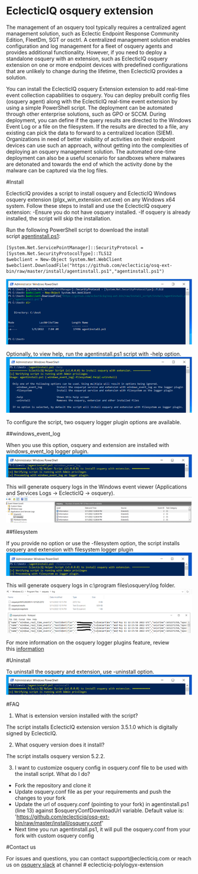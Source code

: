 ﻿# EclecticIQ osquery extension

The management of an osquery tool typically requires a centralized agent management solution, such as Eclectic Endpoint Response Community Edition,
FleetDm, SGT or osctrl. A centralized management solution enables configuration and log management for a fleet of osquery agents and provides additional functionality. 
However, if you need to deploy a standalone osquery with an extension, such as EclecticIQ osquery extension on one or more endpoint devices with 
predefined configurations that are unlikely to change during the lifetime, then EclecticIQ provides a solution. 

You can install the EclecticIQ osquery Extension extension to add real-time event collection capabilities to osquery. 
You can deploy prebuilt config files (osquery agent) along with the EclecticIQ real-time event extension by using a simple PowerShell script. 
The deployment can be automated through other enterprise solutions, such as GPO or SCCM. During deployment, you can define if the query results are directed
to the Windows Event Log or a file on the filesystem. If the results are directed to a file, any existing can pick the data to forward to a centralized location (SIEM). 
Organizations in need of better visibility of activities on their endpoint devices can use such an approach, without getting into the complexities of deploying
an osquery management solution. The automated one-time deployment can also be a useful scenario for sandboxes where malwares are detonated and 
towards the end of which the activity done by the malware can be captured via the log files.

#Install

EclecticIQ provides a script to install osquery and EclecticIQ Windows osquery extension (plgx_win_extension.ext.exe) on any Windows x64 system. 
Follow these steps to install and use the EclecticIQ osquery extension:
-Ensure you do not have osquery installed. 
-If osquery is already installed, the script will skip the installation. 

Run the following PowerShell script to download the install script [agentinstall.ps1](https://github.com/eclecticiq/osq-ext-bin/raw/master/install/agentinstall.ps1):
~~~~~~~~~~~~~~~~~~~~~~~~~~~~~~~~~~~~~~~~~~~~~~~~~~~~~~~~~~~~~~~~~~~~~~~~~~~~~~~~
[System.Net.ServicePointManager]::SecurityProtocol = [System.Net.SecurityProtocolType]::TLS12
$webclient = New-Object System.Net.WebClient
$webclient.DownloadFile("https://github.com/eclecticiq/osq-ext-bin/raw/master/install/agentinstall.ps1","agentinstall.ps1")
~~~~~~~~~~~~~~~~~~~~~~~~~~~~~~~~~~~~~~~~~~~~~~~~~~~~~~~~~~~~~~~~~~~~~~~~~~~~~~~~
![Script_download](Images/script_download.png)

Optionally, to view help, run the agentinstall.ps1 script with -help option.   
![Script_help](Images/script_help.PNG)

To configure the script, two osquery logger plugin options are available.

##windows_event_log

When you use this option, osquery and extension are installed with windows_event_log logger plugin.
![evtlog_logger_selected](Images/evtlog_logger_selected.PNG)

This will generate osquery logs in the Windows event viewer (Applications and Services Logs -> EclecticIQ -> osquery).
![evtlog_logger_view](Images/evtlog_logger_view.png)

##filesystem 

If you provide no option or use the -filesystem option, the script installs osquery and extension with filesystem logger plugin
![fs_logger_selected](Images/fs_logger_selected.PNG)

This will generate osquery logs in c:\program files\osquery\log folder.
![fs_logger_view](Images/fs_logger_view.png)

For more information on the osquery logger plugins feature, review this [information](https://osquery.readthedocs.io/en/stable/deployment/logging/)

#Uninstall 

To uninstall the osquery and extension, use -uninstall option.
![uninstall](Images/uninstall.PNG)

#FAQ

1.  What is extension version installed with the script?

The script installs EclecticIQ extension version 3.5.1.0 which is digitally signed by EclecticIQ.

2.  What osquery version does it install?

The script installs osquery version 5.2.2.

3. I want to customize osquery config in osquery.conf file to be used with the install script. What do I do?

- Fork the repository and clone it
- Update osquery.conf file as per your requirements and push the changes to your fork
- Update the url of osquery.conf (pointing to your fork) in agentinstall.ps1 (line 13) against $osqueryConfDownloadUrl variable. Default value is: 'https://github.com/eclecticiq/osq-ext-bin/raw/master/install/osquery.conf' 
- Next time you run agentinstall.ps1, it will pull the osquery.conf from your fork with custom osquery config

#Contact us

For issues and questions, you can contact support\@eclecticiq.com or reach us on [osquery
slack](https://osquery.slack.com/) at channel \# eclecticiq-polylogyx-extension